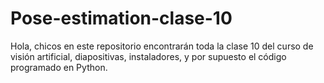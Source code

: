 # Pose-estimation-clase-10
Hola, chicos en este repositorio encontrarán toda la clase 10 del curso de visión artificial, diapositivas, instaladores, y por supuesto el código programado en Python.
